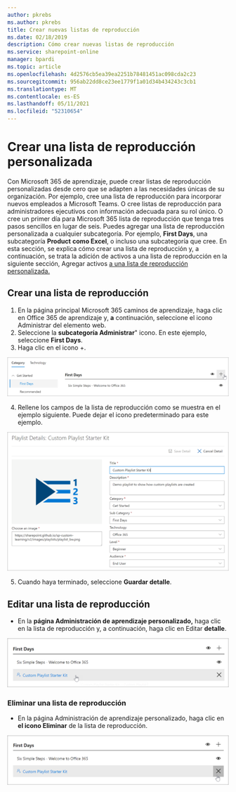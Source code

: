 ```yaml
---
author: pkrebs
ms.author: pkrebs
title: Crear nuevas listas de reproducción
ms.date: 02/18/2019
description: Cómo crear nuevas listas de reproducción
ms.service: sharepoint-online
manager: bpardi
ms.topic: article
ms.openlocfilehash: 4d2576cb5ea39ea2251b78481451ac098cda2c23
ms.sourcegitcommit: 956ab22dd8ce23ee1779f1a01d34b434243c3cb1
ms.translationtype: MT
ms.contentlocale: es-ES
ms.lasthandoff: 05/11/2021
ms.locfileid: "52310654"
---
```

# <a name="create-a-custom-playlist"></a>Crear una lista de reproducción personalizada

Con Microsoft 365 de aprendizaje, puede crear listas de reproducción personalizadas desde cero que se adapten a las necesidades únicas de su organización. Por ejemplo, cree una lista de reproducción para incorporar nuevos empleados a Microsoft Teams. O cree listas de reproducción para administradores ejecutivos con información adecuada para su rol único. O cree un primer día para Microsoft 365 lista de reproducción que tenga tres pasos sencillos en lugar de seis. Puedes agregar una lista de reproducción personalizada a cualquier subcategoría. Por ejemplo, **First Days**, una subcategoría **Product** **como Excel**, o incluso una subcategoría que cree. En esta sección, se explica cómo crear una lista de reproducción y, a continuación, se trata la adición de activos a una lista de reproducción en la siguiente sección, Agregar activos [a una lista de reproducción personalizada.](custom_addassets.md)

## <a name="create-a-playlist"></a>Crear una lista de reproducción 

1. En la página principal  Microsoft 365 caminos de aprendizaje, haga clic en  Office 365 de aprendizaje y, **a** continuación, seleccione el icono Administrar del elemento web. 
2. Seleccione la **subcategoría Administrar**" icono. En este ejemplo, seleccione **First Days**.  
3. Haga clic en el icono +.  

![cg-newplaylistbtn.png](media/cg-newplaylistbtn.png)

4.  Rellene los campos de la lista de reproducción como se muestra en el ejemplo siguiente. Puede dejar el icono predeterminado para este ejemplo. 

![cg-newplaylistdetails.png](media/cg-newplaylistdetails.png)

5.  Cuando haya terminado, seleccione **Guardar detalle**. 

## <a name="edit-a-playlist"></a>Editar una lista de reproducción

- En la **página Administración de aprendizaje personalizado,** haga clic en la lista de reproducción y, a continuación, haga clic en Editar **detalle**.  

![cg-editplaylist.png](media/cg-editplaylist.png)

### <a name="delete-a-playlist"></a>Eliminar una lista de reproducción

- En la página Administración de aprendizaje personalizado, haga clic en **el icono Eliminar** de la lista de reproducción.  

![cg-deleteplaylist.png](media/cg-deleteplaylist.png)